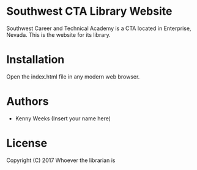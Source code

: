 # Southwest CTA Library Website

Southwest Career and Technical Academy is a CTA located in Enterprise, Nevada. This is the website for its library.

# Installation
Open the index.html file in any modern web browser.

# Authors
- Kenny Weeks
(Insert your name here)

# License
Copyright (C) 2017 Whoever the librarian is
